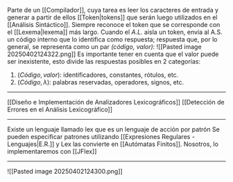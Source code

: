 Parte de un [[Compilador]], cuya tarea es leer los caracteres de entrada y generar a partir de ellos [[Token|tokens]] que serán luego utilizados en el [[Análisis Sintáctico]]. 
Siempre reconoce el token que se corresponde con el [[Lexema|lexema]] más largo.
Cuando el *A.L.* aisla un token, envía al A.S. un código interno que lo identifica como respuesta; respuesta que, por lo general, se representa como un par *(código, valor)*:
![[Pasted image 20250402124322.png]]
Es importante tener en cuenta que el valor puede ser inexistente, esto divide las respuestas posibles en 2 categorías:
1. $(Código,valor)$: identificadores, constantes, rótulos, etc.  
2. $(Código,λ)$: palabras reservadas, operadores, signos, etc.
***
[[Diseño e Implementación de Analizadores Lexicográficos]] 
[[Detección de Errores en el Análisis Lexicográfico]] 
***
Existe un lenguaje llamado lex que es un lenguaje de acción por patrón
Se pueden especificar patrones utilizando [[Expresiones Regulares - Lenguajes|E.R.]] y Lex las convierte en [[Autómatas Finitos]]. 
Nosotros, lo implementaremos con [[JFlex]] 
***
![[Pasted image 20250402124300.png]]